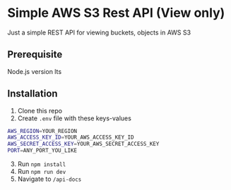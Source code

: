 # Simple AWS S3 Rest API (View only)

Just a simple REST API for viewing buckets, objects in AWS S3

## Prerequisite

Node.js version lts

## Installation

1. Clone this repo
2. Create `.env` file with these keys-values

```bash
AWS_REGION=YOUR_REGION
AWS_ACCESS_KEY_ID=YOUR_AWS_ACCESS_KEY_ID
AWS_SECRET_ACCESS_KEY=YOUR_AWS_SECRET_ACCESS_KEY
PORT=ANY_PORT_YOU_LIKE
```

3. Run `npm install`
4. Run `npm run dev`
5. Navigate to `/api-docs`